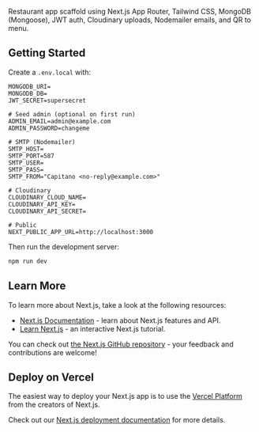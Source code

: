 Restaurant app scaffold using Next.js App Router, Tailwind CSS, MongoDB (Mongoose), JWT auth, Cloudinary uploads, Nodemailer emails, and QR to menu.

## Getting Started

Create a `.env.local` with:

```
MONGODB_URI=
MONGODB_DB=
JWT_SECRET=supersecret

# Seed admin (optional on first run)
ADMIN_EMAIL=admin@example.com
ADMIN_PASSWORD=changeme

# SMTP (Nodemailer)
SMTP_HOST=
SMTP_PORT=587
SMTP_USER=
SMTP_PASS=
SMTP_FROM="Capitano <no-reply@example.com>"

# Cloudinary
CLOUDINARY_CLOUD_NAME=
CLOUDINARY_API_KEY=
CLOUDINARY_API_SECRET=

# Public
NEXT_PUBLIC_APP_URL=http://localhost:3000
```

Then run the development server:

```bash
npm run dev
```

## Learn More

To learn more about Next.js, take a look at the following resources:

- [Next.js Documentation](https://nextjs.org/docs) - learn about Next.js features and API.
- [Learn Next.js](https://nextjs.org/learn) - an interactive Next.js tutorial.

You can check out [the Next.js GitHub repository](https://github.com/vercel/next.js) - your feedback and contributions are welcome!

## Deploy on Vercel

The easiest way to deploy your Next.js app is to use the [Vercel Platform](https://vercel.com/new?utm_medium=default-template&filter=next.js&utm_source=create-next-app&utm_campaign=create-next-app-readme) from the creators of Next.js.

Check out our [Next.js deployment documentation](https://nextjs.org/docs/app/building-your-application/deploying) for more details.
